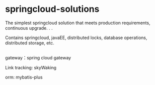 # springcloud-solutions

The simplest springcloud solution that meets production requirements, continuous upgrade. . .

Contains springcloud, javaEE, distributed locks, database operations, distributed storage, etc.

## 

gateway：spring cloud gateway

Link tracking: skyWaking

orm: mybatis-plus


